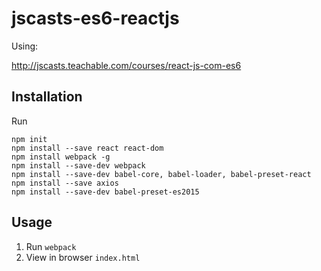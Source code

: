 # jscasts-es6-reactjs

Using:

http://jscasts.teachable.com/courses/react-js-com-es6

Installation
------------

Run

```
npm init
npm install --save react react-dom
npm install webpack -g
npm install --save-dev webpack
npm install --save-dev babel-core, babel-loader, babel-preset-react
npm install --save axios
npm install --save-dev babel-preset-es2015
```

Usage
-----

1. Run `webpack`
2. View in browser `index.html`
